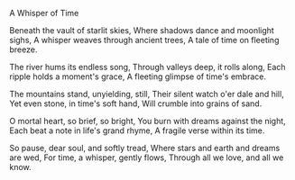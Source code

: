 A Whisper of Time

Beneath the vault of starlit skies,
Where shadows dance and moonlight sighs,
A whisper weaves through ancient trees,
A tale of time on fleeting breeze.

The river hums its endless song,
Through valleys deep, it rolls along,
Each ripple holds a moment's grace,
A fleeting glimpse of time's embrace.

The mountains stand, unyielding, still,
Their silent watch o'er dale and hill,
Yet even stone, in time's soft hand,
Will crumble into grains of sand.

O mortal heart, so brief, so bright,
You burn with dreams against the night,
Each beat a note in life's grand rhyme,
A fragile verse within its time.

So pause, dear soul, and softly tread,
Where stars and earth and dreams are wed,
For time, a whisper, gently flows,
Through all we love, and all we know.